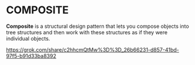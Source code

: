 # COMPOSITE
**Composite** is a structural design pattern that lets you compose objects into tree structures and then work with these structures as if they were individual objects.

https://grok.com/share/c2hhcmQtMw%3D%3D_26b66231-d857-41bd-97f5-b91d33ba8392